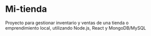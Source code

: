 # Mi-tienda
Proyecto para gestionar inventario y ventas de una tienda o emprendimiento local, utilizando Node.js, React y MongoDB/MySQL
